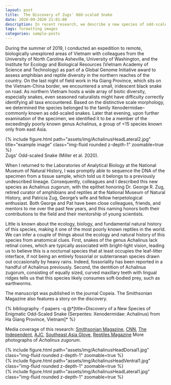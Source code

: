 ```yaml
---
layout: post
title:  The Discovery of Zugs' Odd-scaled Snake
date: 2020-09-2020 21:01:00
description: In recent research, we describe a new species of odd-scaled snake discovered during 2019 field work in Vietnam.
tags: formatting images
categories: sample-posts
---
```


During the summer of 2019, I conducted an expedition to remote, biologically unexplored areas of Vietnam with colleagues from the University of North Carolina Asheville, University of Washington, and the Institute for Ecology and Biological Resources (Vietnam Academy of Science and Technology) as part of a Global Genome Initiative award to assess amphibian and reptile diversity in the northern reaches of the country. On the last night of field work in Ha Giang Province, which sits on the Vietnam-China border, we encountered a small, iridescent black snake on road. As northern Vietnam hosts a wide array of biotic diversity, especially snakes, even seasoned naturalists might have difficulty correctly identifying all taxa encountered. Based on the distinctive scale morphology, we determined the species belonged to the family Xenodermidae– commonly known as odd-scaled snakes. Later that evening, upon further examination of the specimen, we identified it to be a member of the exceedingly poorly known genus Achalinus, a group of <15 species known only from east Asia. 

</div>
<div class="row">
    <div class="col-sm mt-3 mt-md-0">
        {% include figure.html path="assets/img/AchalinusHeadLateral2.jpg" title="example image" class="img-fluid rounded z-depth-1" zoomable=true %}
    </div>
</div>
<div class="caption">
    Zugs' Odd-scaled Snake (Miller et al. 2020).
</div>

When I returned to the Laboratories of Analytical Biology at the National Museum of Natural History, I was promptly able to sequence the DNA of the specimen from a tissue sample, which told us it belongs to a previously undescribed lineage. Consequently, colleagues and I described this new species as Achalinus zugorum, with the epithet honoring Dr. George R. Zug, retired curator of amphibians and reptiles at the National Museum of Natural History, and Patricia Zug, George’s wife and fellow herpetological enthusiast. Both George and Pat have been close colleagues, friends, and mentors to me over the past few years, and this naming honors both their contributions to the field and their mentorship of young scientists. 

Little is known about the ecology, biology, and fundamental natural history of this species, making it one of the most poorly known reptiles in the world. We can infer a couple of things about the ecology and natural history of this species from anatomical clues. First, snakes of the genus Achalinus lack retinal cones, which are typically associated with bright-light vision, leading us to believe this is a nocturnal species that at least occupies the leaf-litter interface, if not being an entirely fossorial or subterranean species drawn out occasionally by heavy rains. Indeed, fossoriality has been reported in a handful of Achalinus previously. Second, the dentition of Achalinus zugorum, consisting of equally sized, curved maxillary teeth with lingual ridges tells us that this species likely consumes soft-bodied prey, such as earthworms. 

The manuscript was published in the journal Copeia. The Smithsonian Magazine also features a story on the discovery. 

<div class="publications">
  {% bibliography -f papers -q @*[title=Discovery of a New Species of Enigmatic Odd-Scaled Snake (Serpentes: Xenodermidae: Achalinus) from Ha Giang Province, Vietnam]* %}

Media coverage of this research: <a href="https://www.smithsonianmag.com/blogs/national-museum-of-natural-history/2020/12/07/rare-iridescent-snake-discovered-vietnam/">Smithsonian Magazine</a>, <a href="https://www.cnn.com/2020/12/09/asia/vietnam-snake-discovered-intl-hnk-scli-scn/index.html">CNN</a>, <a href="https://www.independent.co.uk/news/science/iridescent-snake-species-new-vietnam-b1768822.html">The Independent</a>, <a href="https://www.ajc.com/news/new-species-of-color-shifting-snake-discovered-in-vietnam/KGZRSKD53NFKLIVYJOJC6XDJF4/">AJC</a>, <a href="https://southeastasiaglobe.com/karst-forest-limestone-mining-vietnam/">Southeast Asia Glove</a>, <a href="https://reptilesmagazine.com/new-species-of-odd-scaled-snake-discovered-in-vietnam/">Reptiles Magazine</a>
More photographs of _Achalinus zugorum_.

<div class="row mt-3">
    <div class="col-sm mt-3 mt-md-0">
        {% include figure.html path="assets/img/AchalinusHeadDorsal1.jpg" class="img-fluid rounded z-depth-1" zoomable=true %}
    </div>
    <div class="col-sm mt-3 mt-md-0">
        {% include figure.html path="assets/img/AchalinusHeadVentral1.jpg" class="img-fluid rounded z-depth-1" zoomable=true %}
    </div>
    <div class="col-sm mt-3 mt-md-0">
        {% include figure.html path="assets/img/AchalinusHeadLateral1.jpg" class="img-fluid rounded z-depth-1" zoomable=true %}
    </div>
</div>
